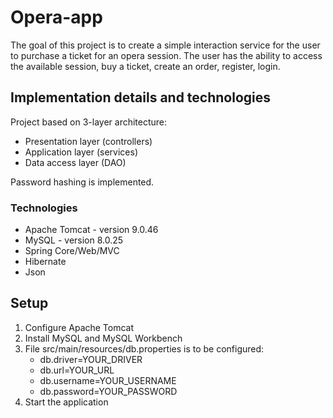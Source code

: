 # Opera-app
 The goal of this project is to create a simple interaction service for the user to purchase a ticket for an opera session. 
 The user has the ability to access the available session, buy a ticket, create an order, register, login.

## Implementation details and technologies
Project based on 3-layer architecture:
- Presentation layer (controllers)
- Application layer (services)
- Data access layer (DAO)

Password hashing is implemented.

### Technologies
* Apache Tomcat - version 9.0.46
* MySQL - version 8.0.25
* Spring Core/Web/MVC
* Hibernate
* Json

## Setup
1. Configure Apache Tomcat 
2. Install MySQL and MySQL Workbench
3. File src/main/resources/db.properties is to be configured:
   - db.driver=YOUR_DRIVER
   - db.url=YOUR_URL
   - db.username=YOUR_USERNAME
   - db.password=YOUR_PASSWORD   
4. Start the application
